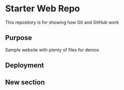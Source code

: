 # Starter Web Repo

This repository is for showing how Git and GitHub work

## Purpose

Sample website with plenty of files for demos

## Deployment

## New section